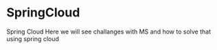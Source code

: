 # SpringCloud
Spring Cloud
Here we will see challanges with MS and how to solve that using spring cloud
